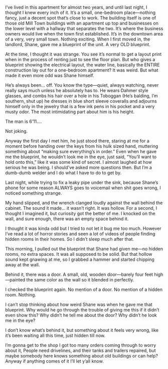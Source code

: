 I’ve lived in this apartment for almost two years, and until last night, I thought I knew every inch of it. It’s a small, one-bedroom place—nothing fancy, just a decent spot that’s  close to work. The building itself is one of those old Mill Town buildings with an apartment up top and businesses on the lower level with a hallway that separates the two. It’s where the business owners would live when the town first established. It’s in the downtown area of a very, very small town. Nothing exciting. When I first moved in, the landlord, Shane, gave me a blueprint of the unit. A very OLD blueprint. 

At the time, I thought it was strange.  You see it’s normal to get a layout print when in the process of renting just to see the floor plan. But who gives a blueprint showing the electrical layout, the water line, basically the ENTIRE construction lay out for a one-bedroom apartment? It was weird. 
But what made it even more odd was Shane himself.

He’s always been… off. You know the type—quiet, always watching, never really says much unless he absolutely has to. He wears Dahmer style glasses, and combs his hair over a hole in his Toboggan (He’s balding, I’m southern, shut up) he dresses in blue short sleeve coveralls and adjourns himself only in the jewelry that is a few ink pens in his pocket and a very musty odor. The most intimidating part about him is his height. 

The man is 6’11….

Not joking. 

Anyway the first day I met him, he just stood there, staring at me for a moment before handing over the keys from his hulk sized hand, muttering something about “making sure everything’s in order.” Even when he gave me the blueprint, he wouldn’t look me in the eye, just said, “You’ll want to hold onto this,” like it was some kind of secret. I almost laughed at how serious he was being. I should’ve asked more questions then. But I’m a dumb-dumb welder and I do what I have to do to get by. 

Last night, while trying to fix a leaky pipe under the sink, because Shane’s phone for some reason ALWAYS goes to voicemail when shit goes wrong, I noticed something strange. 

My hand slipped, and the wrench clanged loudly against the wall behind the cabinet. The sound it made… it wasn’t right. It was hollow. For a second, I thought I imagined it, but curiosity got the better of me. I knocked on the wall, and sure enough, there was an empty space behind it. 

I thought it was kinda odd but I tried to not let it bug me too much. However I’ve read a lot of horror stories and seen a lot of videos of people finding hidden rooms in their homes. So I didn’t sleep much after that. 

This morning, I pulled out the blueprint that Shane had given me—no hidden rooms, no extra spaces. It was all supposed to be solid. But that hollow sound kept gnawing at me, so I grabbed a hammer and started chipping away at the wall.

Behind it, there was a door. A small, old, wooden door—barely four feet high—painted the same color as the wall so it blended in perfectly.

I checked the blueprint again. No mention of a door. No mention of a hidden room. Nothing.

I can’t stop thinking about how weird Shane was when he gave me that blueprint. Why would he go through the trouble of giving me this if it didn’t even show this? Why didn’t he tell me about the door? Why didn’t he look me in the eye? 

I don’t know what’s behind it, but something about it feels very wrong, like it’s been waiting all this time, just hidden till now. 

I’m gonna get to the shop I got too many orders coming through to worry about it, People need drivelines, and their tanks and trailers repaired, but maybe somebody here knows something about old buildings or can help? Anyway if anything comes of it I’ll let y’all know. 
